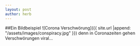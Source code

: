 ```yaml
---
layout: post
author: herb
---
```

##Ein Bildbeispiel
![Corona Verschwörung]({{ site.url |append: "/assets/images/conspiracy.jpg" }})
denn in Coronazeiten gehen Verschwörungen viral...
